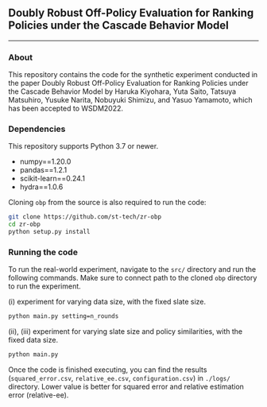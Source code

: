 ## Doubly Robust Off-Policy Evaluation for Ranking Policies under the Cascade Behavior Model

---

### About
This repository contains the code for the synthetic experiment conducted in the paper Doubly Robust Off-Policy Evaluation for Ranking Policies under the Cascade Behavior Model by Haruka Kiyohara, Yuta Saito, Tatsuya Matsuhiro, Yusuke Narita, Nobuyuki Shimizu, and Yasuo Yamamoto, which has been accepted to WSDM2022.

### Dependencies
This repository supports Python 3.7 or newer.

- numpy==1.20.0
- pandas==1.2.1
- scikit-learn==0.24.1
- hydra==1.0.6

Cloning `obp` from the source is also required to run the code:
```bash
git clone https://github.com/st-tech/zr-obp
cd zr-obp
python setup.py install
```

### Running the code
To run the real-world experiment, navigate to the `src/` directory and run the following commands.
Make sure to connect path to the cloned `obp` directory to run the experiment.

(i) experiment for varying data size, with the fixed slate size.
```bash
python main.py setting=n_rounds
```

(ii), (iii) experiment for varying slate size and policy similarities, with the fixed data size.
```bash
python main.py
```
Once the code is finished executing, you can find the results (`squared_error.csv`, `relative_ee.csv`, `configuration.csv`) in `./logs/` directory. Lower value is better for squared error and relative estimation error (relative-ee).
